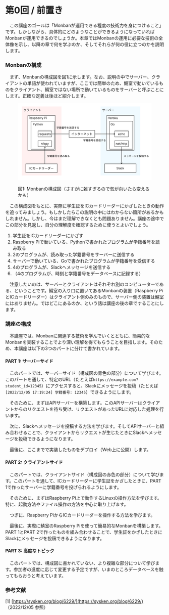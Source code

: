 # 第0回 / 前置き

　この講座のゴールは「Monbanが運用できる程度の技術力を身につけること」です。しかしながら、具体的にどのようなことができるようになっていればMonbanが運用できるのでしょうか。本章ではMonbanの運用に必要な技術の全体像を示し、以降の章で何を学ぶのか、そしてそれらが何の役に立つのかを説明します。

### Monbanの構成

　まず、Monbanの構成図を図1に示します。なお、説明の中でサーバー、クライアントの単語が使われていますが、ここでは簡単のため、鯖室で動いているものをクライアント、鯖室ではない場所で動いているものをサーバーと呼ぶことにします。正確な定義は後ほど紹介します。

<figure><img src=".gitbook/assets/構成図.png" alt=""><figcaption><p>図1: Monbanの構成図（さすがに雑すぎるので気が向いたら変えるかも）</p></figcaption></figure>

　この構成図をもとに、実際に学生証をICカードリーダーにかざしたときの動作を追ってみましょう。もしかしたらこの説明の中にはわからない箇所があるかもしれません。しかし、今はまだ理解できなくとも問題ありません。講座の途中でこの部分を見返し、自分の理解度を確認するために使うとよいでしょう。

1. 学生証をICカードリーダーにかざす
2. Raspberry Piで動いている、Pythonで書かれたプログラムが学籍番号を読み取る
3. 2のプログラムが、読み取った学籍番号をサーバーに送信する
4. サーバーで動いている、Goで書かれたプログラムが学籍番号を受信する
5. 4のプログラムが、Slackへメッセージを送信する
6. （4のプログラムが、時刻と学籍番号をデータベースに記録する）

　注意したいのは、サーバーとクライアントはそれぞれ別のコンピューターである、ということです。鯖室の入り口に置いてあるMonbanの装置（Raspberry PiとICカードリーダー）はクライアント側のみのもので、サーバー側の装置は鯖室にはありません。ではどこにあるのか、という話は講座の後の章ですることにします。

### 講座の構成

　本講座では、Monbanに関連する技術を学んでいくとともに、簡易的なMonbanを実装することでより深い理解を得てもらうことを目指します。そのため、本講座は以下の3つのパートに分けて書かれています。

#### PART 1: サーバーサイド

　このパートでは、サーバーサイド（構成図の青色の部分）について学びます。このパートを通して、特定のURL（たとえば`https://example.com?student_id=12345`）にアクセスすると、Slackにメッセージを投稿（たとえば`[2022/12/05 17:19:24] 学籍番号: 12345`）できるようにします。

　そのために、まずはAPIサーバーを構築します。このAPIサーバーはクライアントからのリクエストを待ち受け、リクエストがあったURLに対応した処理を行います。

　次に、Slackへメッセージを投稿する方法を学びます。そしてAPIサーバーと組み合わせることで、クライアントからリクエストが生じたときにSlackへメッセージを投稿できるようになります。

　最後に、ここまでで実装したものをデプロイ（Web上に公開）します。

#### PART 2: クライアントサイド

　このパートでは、クライアントサイド（構成図の赤色の部分）について学びます。このパートを通して、ICカードリーダーに学生証をかざしたときに、PART 1で作ったサーバーに学籍番号を投げられるようにします。

　そのために、まずはRaspberry Pi上で動作するLinuxの操作方法を学びます。特に、起動方法やファイル操作の方法を中心に取り上げます。

　つぎに、Raspberry PiからICカードリーダーを操作する方法を学びます。

　最後に、実際に鯖室のRaspberry Piを使って簡易的なMonbanを構築します。PART 1とPART 2で作ったものを組み合わせることで、学生証をかざしたときにSlackにメッセージを投稿できるようになります。

#### PART 3: 高度なトピック

　このパートでは、構成図に書かれていない、より複雑な部分について学びます。参加者の進度に応じて変更する予定ですが、いまのところデータベースを触ってもらおうと考えています。

### 参考文献

\[1] [https://sysken.org/blog/6229/](https://sysken.org/blog/6229/) （2022/12/05 参照）

